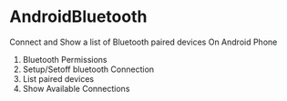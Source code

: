 # AndroidBluetooth
Connect and Show a list of Bluetooth paired devices On Android Phone

1. Bluetooth Permissions
2. Setup/Setoff bluetooth Connection
3. List paired devices
4. Show Available Connections

